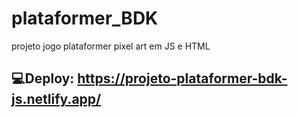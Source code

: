 # plataformer_BDK
projeto jogo plataformer pixel art em JS e HTML

## :computer:Deploy: https://projeto-plataformer-bdk-js.netlify.app/
